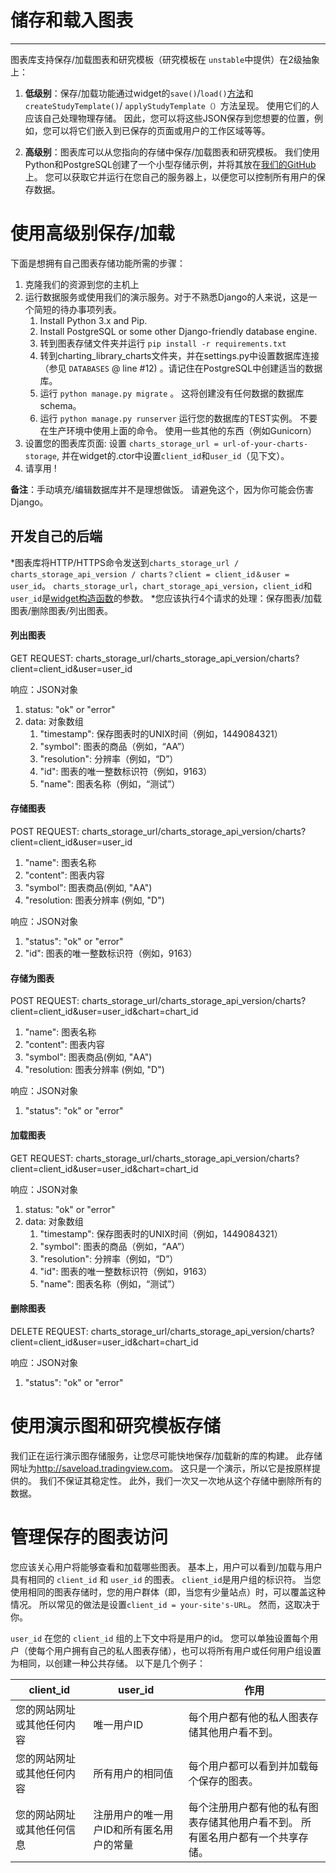 # 储存和载入图表

---

图表库支持保存/加载图表和研究模板（研究模板在 `unstable`中提供）在2级抽象上：

1. **低级别**：保存/加载功能通过widget的`save()`/`load()`[方法](/book/Widget-Methods.md#savecallback)和`createStudyTemplate()`/ `applyStudyTemplate（）`方法呈现。 使用它们的人应该自己处理物理存储。 因此，您可以将这些JSON保存到您想要的位置，例如，您可以将它们嵌入到已保存的页面或用户的工作区域等等。

2. **高级别**：图表库可以从您指向的存储中保存/加载图表和研究模板。 我们使用Python和PostgreSQL创建了一个小型存储示例，并将其放在[我们的GitHub](https://github.com/tradingview/saveload_backend)上。 您可以获取它并运行在您自己的服务器上，以便您可以控制所有用户的保存数据。

# 使用高级别保存/加载

下面是想拥有自己图表存储功能所需的步骤：

1. 克隆我们的资源到您的主机上
2. 运行数据服务或使用我们的演示服务。对于不熟悉Django的人来说，这是一个简短的待办事项列表。
    1. Install Python 3.x and Pip.
    2. Install PostgreSQL or some other Django-friendly database engine.
    3. 转到图表存储文件夹并运行 `pip install -r requirements.txt`
    4. 转到charting_library_charts文件夹，并在settings.py中设置数据库连接（参见 `DATABASES` @ line #12) 。请记住在PostgreSQL中创建适当的数据库。
    5. 运行 `python manage.py migrate` 。 这将创建没有任何数据的数据库schema。
    6. 运行 `python manage.py runserver` 运行您的数据库的TEST实例。 不要在生产环境中使用上面的命令。 使用一些其他的东西（例如Gunicorn）
3. 设置您的图表库页面: 设置 `charts_storage_url = url-of-your-charts-storage`,
并在widget的.ctor中设置`client_id`和`user_id`（见下文）。
4. 请享用 !

**备注**：手动填充/编辑数据库并不是理想做饭。 请避免这个，因为你可能会伤害Django。

## 开发自己的后端
*图表库将HTTP/HTTPS命令发送到`charts_storage_url / charts_storage_api_version / charts？client = client_id＆user = user_id`。 `charts_storage_url`，`chart_storage_api_version`，`client_id`和`user_id`是[widget构造函数](/book/Widget-Constructor)的参数。
*您应该执行4个请求的处理：保存图表/加载图表/删除图表/列出图表。

#### 列出图表
GET REQUEST: charts_storage_url/charts_storage_api_version/charts?client=client_id&user=user_id

响应：JSON对象

1. status: "ok" or "error"
2. data: 对象数组
    1. "timestamp": 保存图表时的UNIX时间（例如，1449084321）
    2. "symbol": 图表的商品（例如，“AA”）
    3. "resolution": 分辨率（例如，“D”）
    4. "id": 图表的唯一整数标识符（例如，9163）
    5. "name": 图表名称（例如，“测试”）

#### 存储图表

POST REQUEST: charts_storage_url/charts_storage_api_version/charts?client=client_id&user=user_id

1. "name": 图表名称
2. "content": 图表内容
3. "symbol": 图表商品(例如, "AA")
4. "resolution: 图表分辨率 (例如, "D")

响应：JSON对象

1. "status": "ok" or "error"
2. "id": 图表的唯一整数标识符（例如，9163）

#### 存储为图表

POST REQUEST: charts_storage_url/charts_storage_api_version/charts?client=client_id&user=user_id&chart=chart_id

1. "name": 图表名称
2. "content": 图表内容
3. "symbol": 图表商品(例如, "AA")
4. "resolution: 图表分辨率 (例如, "D")

响应：JSON对象

1. "status": "ok" or "error"

#### 加载图表
GET REQUEST: charts_storage_url/charts_storage_api_version/charts?client=client_id&user=user_id&chart=chart_id

响应：JSON对象

1. status: "ok" or "error"
2. data: 对象数组
    1. "timestamp": 保存图表时的UNIX时间（例如，1449084321）
    2. "symbol": 图表的商品（例如，“AA”）
    3. "resolution": 分辨率（例如，“D”）
    4. "id": 图表的唯一整数标识符（例如，9163）
    5. "name": 图表名称（例如，“测试”）

#### 删除图表
DELETE REQUEST: charts_storage_url/charts_storage_api_version/charts?client=client_id&user=user_id&chart=chart_id

响应：JSON对象

1. "status": "ok" or "error"

# 使用演示图和研究模板存储

我们正在运行演示图存储服务，让您尽可能快地保存/加载新的库的构建。 此存储网址为<http://saveload.tradingview.com>。 这只是一个演示，所以它是按原样提供的。 我们不保证其稳定性。 此外，我们一次又一次地从这个存储中删除所有的数据。

# 管理保存的图表访问
您应该关心用户将能够查看和加载哪些图表。 基本上，用户可以看到/加载与用户具有相同的 `client_id` 和 `user_id` 的图表。 `client_id`是用户组的标识符。 当您使用相同的图表存储时，您的用户群体（即，当您有少量站点）时，可以覆盖这种情况。 所以常见的做法是设置`client_id = your-site's-URL`。 然而，这取决于你。

`user_id` 在您的 `client_id` 组的上下文中将是用户的id。 您可以单独设置每个用户（使每个用户拥有自己的私人图表存储），也可以将所有用户或任何用户组设置为相同，以创建一种公共存储。 以下是几个例子：

client_id|user_id|作用
---|---|---
您的网站网址或其他任何内容|唯一用户ID|每个用户都有他的私人图表存储其他用户看不到。
您的网站网址或其他任何内容|所有用户的相同值|每个用户都可以看到并加载每个保存的图表。
您的网站网址或其他任何信息|注册用户的唯一用户ID和所有匿名用户的常量|每个注册用户都有他的私有图表存储其他用户看不到。 所有匿名用户都有一个共享存储。